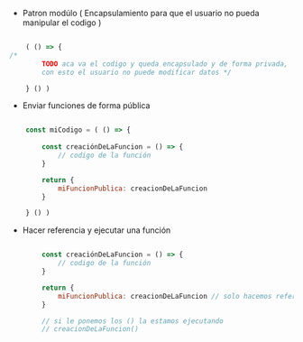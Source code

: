 * Patron modúlo ( Encapsulamiento para que el usuario no pueda manipular el codigo )

```js

    ( () => {
/* 
        TODO aca va el codigo y queda encapsulado y de forma privada,
        con esto el usuario no puede modificar datos */

    } () )

```

* Enviar funciones de forma pública

```js

    const miCodigo = ( () => {
    
        const creaciónDeLaFuncion = () => {
            // codigo de la función
        }

        return {
            miFuncionPublica: creacionDeLaFuncion
        }

    } () )

```

* Hacer referencia y ejecutar una función
```js

        const creaciónDeLaFuncion = () => {
            // codigo de la función
        }

        return {
            miFuncionPublica: creacionDeLaFuncion // solo hacemos referencia
        }

        // si le ponemos los () la estamos ejecutando
        // creacionDeLaFuncion() 
```